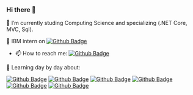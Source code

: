 ### Hi there 👋
🌱 I’m currently studing Computing Science and specializing (.NET Core, MVC, Sql).

🔭 IBM intern on [![Github Badge](https://camo.githubusercontent.com/4851bcc90bf225a1a5a90cccc43ee3a2bdabb84010631a0d488b7e8a100cbc27/68747470733a2f2f696d672e69636f6e73382e636f6d2f636f6c6f722f34382f3030303030302f69626d2e706e67)](https://ibm.com.br)

- 📫 How to reach me: [![Github Badge](https://camo.githubusercontent.com/9354d286708efe5450394771240324309cd530a93524c988d92296fa01b4bd7e/68747470733a2f2f696d672e69636f6e73382e636f6d2f636f6c6f722f34382f3030303030302f6c696e6b6564696e2e706e67)](https://www.linkedin.com/in/aguinaldosantana6/) 

🌱 Learning day by day about:

[![Github Badge](https://camo.githubusercontent.com/91624b4794cb98081ea55063865721be4b4399472c81e66b89b37fd07aad1d92/68747470733a2f2f696d672e69636f6e73382e636f6d2f636f6c6f722f34382f3030303030302f68746d6c2d352e706e67)]() [![Github Badge](https://camo.githubusercontent.com/dc75aee770dff630309493116eeebd6a39c7042e4e94780a5e6c8f107bebe76f/68747470733a2f2f696d672e69636f6e73382e636f6d2f636f6c6f722f34382f3030303030302f637373332e706e67)]() [![Github Badge](https://camo.githubusercontent.com/da839b79b282a7658a172f07e13496fb18bcf9fa624d061def0e80f47a68ff1d/68747470733a2f2f696d672e69636f6e73382e636f6d2f636f6c6f722f34382f3030303030302f6a6176617363726970742e706e67)]() [![Github Badge](https://camo.githubusercontent.com/146631708b549852bc9ebefc88c25fa492d89c3d71caef6ecd899f622e416309/68747470733a2f2f696d672e69636f6e73382e636f6d2f636f6c6f722f34382f3030303030302f616d617a6f6e2d7765622d73657276696365732e706e67)]() [![Github Badge](https://camo.githubusercontent.com/edace24477b83fec7ceeed28766bed49d1e437525e96e7570ace005e7c8a9432/68747470733a2f2f696d672e69636f6e73382e636f6d2f666c75656e742f34382f3030303030302f6769746875622e706e67)]()  [![Github Badge](https://camo.githubusercontent.com/1e920069c1f04851362aecdaa6d9b2d094100dfd3b8d9adc8f379e3a32b25b1e/68747470733a2f2f696d672e69636f6e73382e636f6d2f6e6f6c616e2f36342f72656163742d6e61746976652e706e67)]() 


<!--
**aguinaldosantana/aguinaldosantana** is a ✨ _special_ ✨ repository because its `README.md` (this file) appears on your GitHub profile.

Here are some ideas to get you started:

- 🔭 I’m currently working on ...
- 🌱 I’m currently learning ...
- 👯 I’m looking to collaborate on ...
- 🤔 I’m looking for help with ...
- 💬 Ask me about ...
- 📫 How to reach me: ...
- 😄 Pronouns: ...
- ⚡ Fun fact: ...
-->
